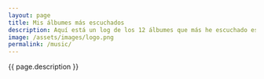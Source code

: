 ```yaml
---
layout: page
title: Mis álbumes más escuchados
description: Aquí está un log de los 12 álbumes que más he escuchado este último mes (vía Last.fm).
image: /assets/images/logo.png
permalink: /music/
---
```


<p class="text-center">{{ page.description }}</p>

<div class="row" id="lastfm-albums-grid"></div>
